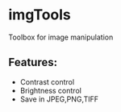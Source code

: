 # imgTools

Toolbox for image manipulation

## Features:
- Contrast control
- Brightness control
- Save in JPEG,PNG,TIFF
